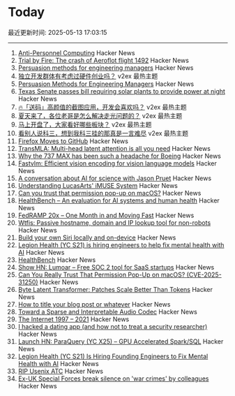 # Today

最近更新时间: 2025-05-13 17:03:15

--- 
1. [Anti-Personnel Computing](https://erratique.ch/writings/anti-personnel-computing) Hacker News
2. [Trial by Fire: The crash of Aeroflot flight 1492](https://admiralcloudberg.medium.com/trial-by-fire-the-crash-of-aeroflot-flight-1492-ee61cebcf6ec) Hacker News
3. [Persuasion methods for engineering managers](https://newsletter.manager.dev/p/5-powerful-persuasion-methods-for) Hacker News
4. [独立开发群体有考虑过硬件创业吗？](https://www.v2ex.com/t/1131355) v2ex 最热主题
5. [Persuasion Methods for Engineering Managers](https://newsletter.manager.dev/p/5-powerful-persuasion-methods-for) Hacker News
6. [Texas Senate passes bill requiring solar plants to provide power at night](https://thehill.com/policy/equilibrium-sustainability/5292792-texas-senate-bill-power-cost/) Hacker News
7. [🔥「送码」高颜值的截图应用，开发会喜欢吗？](https://www.v2ex.com/t/1131356) v2ex 最热主题
8. [夏天来了，各位老哥是怎么解决走光问题的？](https://www.v2ex.com/t/1131335) v2ex 最热主题
9. [马上开盘了，大家看好哪些板块？](https://www.v2ex.com/t/1131315) v2ex 最热主题
10. [看别人说科三，想到我科三挂的那真是一言难尽](https://www.v2ex.com/t/1131313) v2ex 最热主题
11. [Firefox Moves to GitHub](https://github.com/mozilla-firefox/firefox) Hacker News
12. [TransMLA: Multi-head latent attention is all you need](https://arxiv.org/abs/2502.07864) Hacker News
13. [Why the 737 MAX has been such a headache for Boeing](https://www.jalopnik.com/1853477/boeing-737-max-incidents-aircraft-problems/) Hacker News
14. [Fastvlm: Efficient vision encoding for vision language models](https://github.com/apple/ml-fastvlm) Hacker News
15. [A conversation about AI for science with Jason Pruet](https://www.lanl.gov/media/publications/1663/0125-qa-jason-pruet) Hacker News
16. [Understanding LucasArts' iMUSE System](https://github.com/meshula/LabMidi/blob/main/LabMuse/imuse-technical.md) Hacker News
17. [Can you trust that permission pop-up on macOS?](https://wts.dev/posts/tcc-who/) Hacker News
18. [HealthBench – An evaluation for AI systems and human health](https://openai.com/index/healthbench/) Hacker News
19. [FedRAMP 20x – One Month in and Moving Fast](https://www.fedramp.gov/2025-04-24-fedramp-20x-one-month-in-and-moving-fast/) Hacker News
20. [Wtfis: Passive hostname, domain and IP lookup tool for non-robots](https://github.com/pirxthepilot/wtfis) Hacker News
21. [Build your own Siri locally and on-device](https://thehyperplane.substack.com/p/build-your-own-siri-locally-on-device) Hacker News
22. [Legion Health (YC S21) is hiring engineers to help fix mental health with AI](https://www.workatastartup.com/jobs/75011) Hacker News
23. [HealthBench](https://openai.com/index/healthbench/) Hacker News
24. [Show HN: Lumoar – Free SOC 2 tool for SaaS startups](https://www.lumoar.com) Hacker News
25. [Can You Really Trust That Permission Pop-Up on macOS? (CVE-2025-31250)](https://wts.dev/posts/tcc-who/) Hacker News
26. [Byte Latent Transformer: Patches Scale Better Than Tokens](https://arxiv.org/abs/2412.09871) Hacker News
27. [How to title your blog post or whatever](https://dynomight.net/titles/) Hacker News
28. [Toward a Sparse and Interpretable Audio Codec](https://arxiv.org/abs/2505.05654) Hacker News
29. [The Internet 1997 – 2021](https://www.opte.org/the-internet) Hacker News
30. [I hacked a dating app (and how not to treat a security researcher)](https://alexschapiro.com/blog/security/vulnerability/2025/04/21/startups-need-to-take-security-seriously) Hacker News
31. [Launch HN: ParaQuery (YC X25) – GPU Accelerated Spark/SQL](https://news.ycombinator.com/item?id=43964505) Hacker News
32. [Legion Health (YC S21) Is Hiring Founding Engineers to Fix Mental Health with AI](https://www.workatastartup.com/jobs/75011) Hacker News
33. [RIP Usenix ATC](https://bcantrill.dtrace.org/2025/05/11/rip-usenix-atc/) Hacker News
34. [Ex-UK Special Forces break silence on 'war crimes' by colleagues](https://www.bbc.com/news/articles/cj3j5gxgz0do) Hacker News
